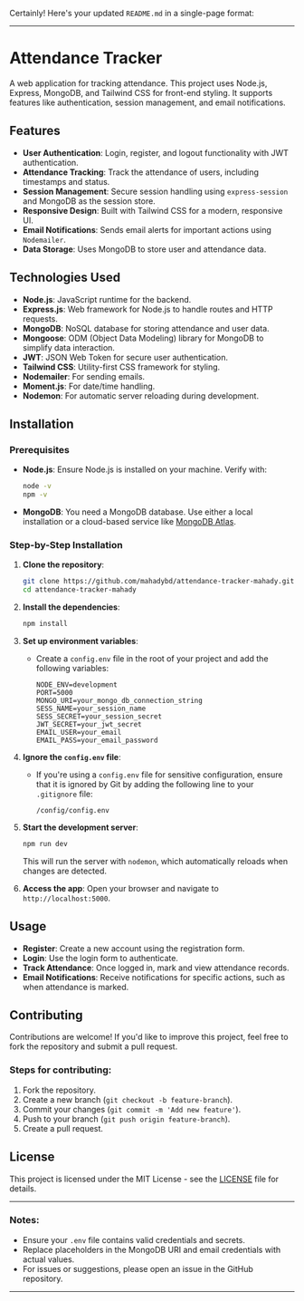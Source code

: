 Certainly! Here's your updated `README.md` in a single-page format:

---

# Attendance Tracker

A web application for tracking attendance. This project uses Node.js, Express, MongoDB, and Tailwind CSS for front-end styling. It supports features like authentication, session management, and email notifications.

## Features

- **User Authentication**: Login, register, and logout functionality with JWT authentication.
- **Attendance Tracking**: Track the attendance of users, including timestamps and status.
- **Session Management**: Secure session handling using `express-session` and MongoDB as the session store.
- **Responsive Design**: Built with Tailwind CSS for a modern, responsive UI.
- **Email Notifications**: Sends email alerts for important actions using `Nodemailer`.
- **Data Storage**: Uses MongoDB to store user and attendance data.

## Technologies Used

- **Node.js**: JavaScript runtime for the backend.
- **Express.js**: Web framework for Node.js to handle routes and HTTP requests.
- **MongoDB**: NoSQL database for storing attendance and user data.
- **Mongoose**: ODM (Object Data Modeling) library for MongoDB to simplify data interaction.
- **JWT**: JSON Web Token for secure user authentication.
- **Tailwind CSS**: Utility-first CSS framework for styling.
- **Nodemailer**: For sending emails.
- **Moment.js**: For date/time handling.
- **Nodemon**: For automatic server reloading during development.

## Installation

### Prerequisites

- **Node.js**: Ensure Node.js is installed on your machine. Verify with:
  ```bash
  node -v
  npm -v
  ```

- **MongoDB**: You need a MongoDB database. Use either a local installation or a cloud-based service like [MongoDB Atlas](https://www.mongodb.com/cloud/atlas).

### Step-by-Step Installation

1. **Clone the repository**:
   ```bash
   git clone https://github.com/mahadybd/attendance-tracker-mahady.git
   cd attendance-tracker-mahady
   ```

2. **Install the dependencies**:
   ```bash
   npm install
   ```

3. **Set up environment variables**:
   - Create a `config.env` file in the root of your project and add the following variables:
     ```env
     NODE_ENV=development
     PORT=5000
     MONGO_URI=your_mongo_db_connection_string
     SESS_NAME=your_session_name
     SESS_SECRET=your_session_secret
     JWT_SECRET=your_jwt_secret
     EMAIL_USER=your_email
     EMAIL_PASS=your_email_password
     ```

4. **Ignore the `config.env` file**:
   - If you're using a `config.env` file for sensitive configuration, ensure that it is ignored by Git by adding the following line to your `.gitignore` file:
     ```gitignore
     /config/config.env
     ```

5. **Start the development server**:
   ```bash
   npm run dev
   ```
   This will run the server with `nodemon`, which automatically reloads when changes are detected.

6. **Access the app**:
   Open your browser and navigate to `http://localhost:5000`.

## Usage

- **Register**: Create a new account using the registration form.
- **Login**: Use the login form to authenticate.
- **Track Attendance**: Once logged in, mark and view attendance records.
- **Email Notifications**: Receive notifications for specific actions, such as when attendance is marked.

## Contributing

Contributions are welcome! If you'd like to improve this project, feel free to fork the repository and submit a pull request.

### Steps for contributing:
1. Fork the repository.
2. Create a new branch (`git checkout -b feature-branch`).
3. Commit your changes (`git commit -m 'Add new feature'`).
4. Push to your branch (`git push origin feature-branch`).
5. Create a pull request.

## License

This project is licensed under the MIT License - see the [LICENSE](LICENSE) file for details.

---

### Notes:

- Ensure your `.env` file contains valid credentials and secrets.
- Replace placeholders in the MongoDB URI and email credentials with actual values.
- For issues or suggestions, please open an issue in the GitHub repository.

---